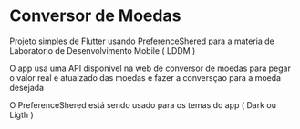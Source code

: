 # Conversor de Moedas

Projeto simples de Flutter usando PreferenceShered para a materia de Laboratorio de Desenvolvimento Mobile ( LDDM )

O app usa uma API disponivel na web de conversor de moedas para pegar o valor real e atuaizado das moedas e fazer a conversçao para a moeda desejada

O PreferenceShered está sendo usado para os temas do app ( Dark ou Ligth )
